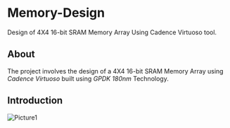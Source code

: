 # Memory-Design
Design of 4X4 16-bit SRAM Memory Array Using Cadence Virtuoso tool.

## About
The project involves the design of a 4X4 16-bit SRAM Memory Array using *Cadence Virtuoso* built using *GPDK 180nm* Technology.

## Introduction
![Picture1](https://github.com/KeerthanaUmesh/Memory-Design/assets/147648970/bca1c502-a462-4d61-84f6-fdd75aa42d70)

